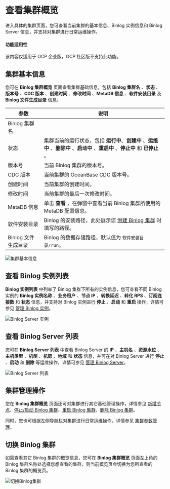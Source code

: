 # 查看集群概览

进入具体的集群页面，您可查看当前集群的基本信息、Binlog 实例信息和 Binlog Server 信息，并支持对集群进行日常运维操作。

<main id="notice" type='notice'>
<h4>功能适用性</h4>
<p>该内容仅适用于 OCP 企业版，OCP 社区版不支持此功能。</p>
</main>

## 集群基本信息

您可在 **Binlog 集群概览** 页面查看集群基础信息，包括 **Binlog 集群名** 、**状态** 、**版本号** 、**CDC 版本** 、**创建时间** 、**修改时间** 、**MetaDB 信息** 、**软件安装目录** 及 **Binlog 文件生成目录** 信息。

| 参数          |  说明  |
|---------------|--------|
| Binlog 集群名 |   |
| 状态          | 集群当前的运行状态，包括 **运行中**、**创建中** 、**运维中** 、**删除中** 、**启动中** 、**重启中** 、**停止中** 和 **已停止** 。  |
| 版本号        | 当前 Binlog 集群的版本号。   |
| CDC 版本      | 当前集群的 OceanBase CDC 版本号。    |
| 创建时间      | 当前集群的创建时间。   |
| 修改时间      | 当前集群的最后一次修改时间。   |
| MetaDB 信息   | 单击 **查看** ，在弹窗中查看当前 Binlog 集群所使用的 MetaDB 配置信息。   |
| 软件安装目录  | Binlog 的安装路径，此处展示您 [创建 Binlog 集群](../200.create-a-binlog-cluster.md) 时填写的路径。   |
| Binlog 文件生成目录   |  Binlog 的数据存储路径，默认值为 `软件安装目录/run`。  |

![集群基本信息](https://obbusiness-private.oss-cn-shanghai.aliyuncs.com/doc/img/ocp/431/%E9%9B%86%E7%BE%A4%E5%9F%BA%E6%9C%AC%E4%BF%A1%E6%81%AF.png)

## 查看 Binlog 实例列表

**Binlog 实例列表** 中列举了 Binlog 集群下所有的实例信息，您可查看不同 Binlog 实例的 **Binlog 实例名称** 、**业务租户** 、**节点 IP** 、**转换延迟** 、**转化 RPS** 、**订阅连接数** 和 **状态** 信息，并支持对 Binlog 实例进行 **停止** 、**启动** 和 **重启** 操作，详情可参见 [管理 Binlog 实例](900.manage-binlog-instance/100.binlog-instance-overview.md)。

![Binlog Server 实例](https://obbusiness-private.oss-cn-shanghai.aliyuncs.com/doc/img/ocp/431/binlog%E5%AE%9E%E4%BE%8B%E5%88%97%E8%A1%A8.png)

## 查看 Binlog Server 列表

您可在 **Binlog Server 列表** 中查看 Binlog Server 的 **IP** 、**主机名** 、**资源水位** 、**主机类型** 、**机型** 、**机房** 、**地域** 和 **状态** 信息，并可在对 Binlog Server 进行 **停止** 、**启动** 和 **删除** 等运维操作，详情可参见 [管理 Binlog Server](700.manage-binlog-server/)。

![Binlog Server 列表](https://obbusiness-private.oss-cn-shanghai.aliyuncs.com/doc/img/ocp/431/binlogserver%E5%88%97%E8%A1%A8.png)

## 集群管理操作

您在 **Binlog 集群概览** 页面还可对集群进行其它基础管理操作，详情参见 [新增节点](../500.manage-binlog-server/100.add-a-binlog-server.md)、[停止/启动 Binlog 集群](400.delete-a-binlog-cluster.md)、[重启 Binlog 集群](300.restart-a-binlog-cluster.md)、[删除 Binlog 集群](400.delete-a-binlog-cluster.md)。

同时，您也可根据左侧导航栏对集群进行日常运维操作，详情参见 [集群参数管理](../600.manage-binlog-cluster-parameters/100.view-the-parameters-list.md)。

## 切换 Binlog 集群

如需查看其它 Binlog 集群的概览信息，您可在 **Binlog 集群概览** 页面左上角的 Binlog 集群名称处选择您想查看的集群，则当前概览页会切换为您所查看的 Binlog 集群的概览页。

![切换Binlog集群](https://obbusiness-private.oss-cn-shanghai.aliyuncs.com/doc/img/ocp/431/binlog%E9%9B%86%E7%BE%A4%E5%88%87%E6%8D%A2.png)
